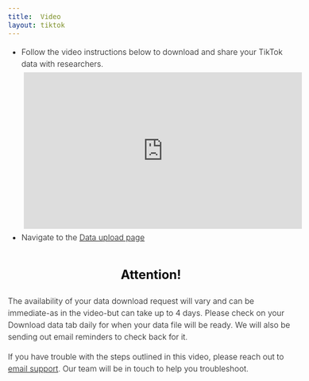 ```yaml
---
title:  Video  
layout: tiktok
---
```

<style>
	body {
		font: 300 16px/1.5 -apple-system,BlinkMacSystemFont,"Segoe UI",Roboto,Helvetica,Arial,sans-serif,"Apple Color Emoji","Segoe UI Emoji","Segoe UI Symbol";
	}
	.blink-two {
		animation: blinker-two 1.5s linear infinite;
		}
		@keyframes blinker-two {
		100% {
		  opacity: 0;
		}
	}
</style>
<div>
	<ul>
		<li style="margin-top:10px">Follow the video instructions below to download and share your TikTok data with researchers.</li>
		<iframe style="padding:5px" width="560" height="315" src="https://www.youtube-nocookie.com/embed/hM93RApnaRY?si=P9QPD5fuQnigtNBQ" title="tiktok_data_upload" frameborder="0" allow="accelerometer; autoplay; clipboard-write; encrypted-media; gyroscope; picture-in-picture; web-share" referrerpolicy="strict-origin-when-cross-origin" allowfullscreen></iframe>
		<li>Navigate to the <a href="https://nyu.app.box.com/f/c7acc7cbc97c4b76a6589394b53b235f" target="_blank">Data upload page</a></li>
	</ul>
</div> 
<div> 
	<h1 class="blink-two" ><center><strong style="font-size: 25px; margin-bottom: 3px; color: #000">Attention!</strong></center></h1> 
	<p>The availability of your data download request will vary and can be immediate-as in the video-but can take up to 4 days. Please check on your Download data tab daily for when your data file will be ready. We will also be sending out email reminders to check back for it.
	</p>
	<p>If you have trouble with the steps outlined in this video, please reach out to <a href="mailto:csmapsupport@nyu.edu">email support</a>. Our team will be in touch to help you troubleshoot.</p>
</div>
